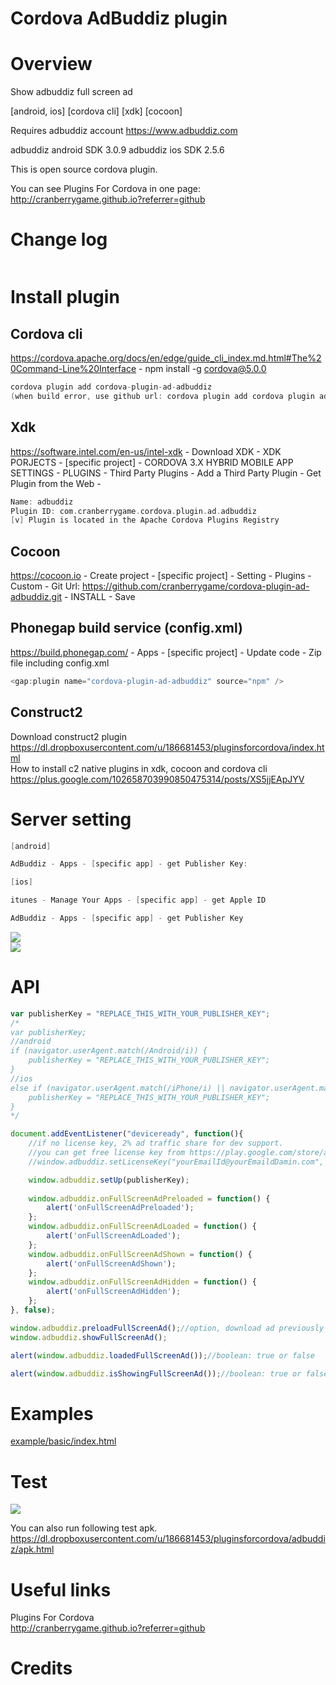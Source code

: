 Cordova AdBuddiz plugin
====================
# Overview #
Show adbuddiz full screen ad

[android, ios] [cordova cli] [xdk] [cocoon]

Requires adbuddiz account https://www.adbuddiz.com

adbuddiz android SDK 3.0.9
adbuddiz ios SDK 2.5.6

This is open source cordova plugin.

You can see Plugins For Cordova in one page: http://cranberrygame.github.io?referrer=github

# Change log #
```c
```
# Install plugin #

## Cordova cli ##
https://cordova.apache.org/docs/en/edge/guide_cli_index.md.html#The%20Command-Line%20Interface - npm install -g cordova@5.0.0
```c
cordova plugin add cordova-plugin-ad-adbuddiz
(when build error, use github url: cordova plugin add cordova plugin add https://github.com/cranberrygame/cordova-plugin-ad-adbuddiz)
```

## Xdk ##
https://software.intel.com/en-us/intel-xdk - Download XDK - XDK PORJECTS - [specific project] - CORDOVA 3.X HYBRID MOBILE APP SETTINGS - PLUGINS - Third Party Plugins - Add a Third Party Plugin - Get Plugin from the Web -
```c
Name: adbuddiz
Plugin ID: com.cranberrygame.cordova.plugin.ad.adbuddiz
[v] Plugin is located in the Apache Cordova Plugins Registry
```

## Cocoon ##
https://cocoon.io - Create project - [specific project] - Setting - Plugins - Custom - Git Url: https://github.com/cranberrygame/cordova-plugin-ad-adbuddiz.git - INSTALL - Save<br>

## Phonegap build service (config.xml) ##
https://build.phonegap.com/ - Apps - [specific project] - Update code - Zip file including config.xml
```c
<gap:plugin name="cordova-plugin-ad-adbuddiz" source="npm" />
```

## Construct2 ##
Download construct2 plugin<br>
https://dl.dropboxusercontent.com/u/186681453/pluginsforcordova/index.html<br>
How to install c2 native plugins in xdk, cocoon and cordova cli<br>
https://plus.google.com/102658703990850475314/posts/XS5jjEApJYV

# Server setting #
```c
[android]

AdBuddiz - Apps - [specific app] - get Publisher Key:

[ios]

itunes - Manage Your Apps - [specific app] - get Apple ID

AdBuddiz - Apps - [specific app] - get Publisher Key
```

<img src="https://raw.githubusercontent.com/cranberrygame/cordova-plugin-ad-adbuddiz/master/doc/publisher_key1.png"><br>
<img src="https://raw.githubusercontent.com/cranberrygame/cordova-plugin-ad-adbuddiz/master/doc/publisher_key2.png"><br>

# API #
```javascript
var publisherKey = "REPLACE_THIS_WITH_YOUR_PUBLISHER_KEY";
/*
var publisherKey;
//android
if (navigator.userAgent.match(/Android/i)) {
	publisherKey = "REPLACE_THIS_WITH_YOUR_PUBLISHER_KEY";
}
//ios
else if (navigator.userAgent.match(/iPhone/i) || navigator.userAgent.match(/iPad/i)) {
	publisherKey = "REPLACE_THIS_WITH_YOUR_PUBLISHER_KEY";
}
*/

document.addEventListener("deviceready", function(){
	//if no license key, 2% ad traffic share for dev support.
	//you can get free license key from https://play.google.com/store/apps/details?id=com.cranberrygame.pluginsforcordova
	//window.adbuddiz.setLicenseKey("yourEmailId@yourEmaildDamin.com", "yourFreeLicenseKey");

	window.adbuddiz.setUp(publisherKey);
	
	window.adbuddiz.onFullScreenAdPreloaded = function() {
		alert('onFullScreenAdPreloaded');
	};
	window.adbuddiz.onFullScreenAdLoaded = function() {
		alert('onFullScreenAdLoaded');
	};
	window.adbuddiz.onFullScreenAdShown = function() {
		alert('onFullScreenAdShown');
	};
	window.adbuddiz.onFullScreenAdHidden = function() {
		alert('onFullScreenAdHidden');
	};
}, false);

window.adbuddiz.preloadFullScreenAd();//option, download ad previously for fast show
window.adbuddiz.showFullScreenAd();

alert(window.adbuddiz.loadedFullScreenAd());//boolean: true or false

alert(window.adbuddiz.isShowingFullScreenAd());//boolean: true or false

```
# Examples #
<a href="https://github.com/cranberrygame/cordova-plugin-ad-adbuddiz/blob/master/example/basic/index.html">example/basic/index.html</a><br>

# Test #

[![](http://img.youtube.com/vi/h4Mka-oJBpM/0.jpg)](https://www.youtube.com/watch?v=h4Mka-oJBpM&feature=youtu.be "Youtube")

You can also run following test apk.
https://dl.dropboxusercontent.com/u/186681453/pluginsforcordova/adbuddiz/apk.html

# Useful links #

Plugins For Cordova<br>
http://cranberrygame.github.io?referrer=github

# Credits #

